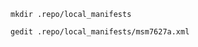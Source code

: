 `mkdir .repo/local_manifests`

`gedit .repo/local_manifests/msm7627a.xml `

<project path="device/samsung/msm7627a-common" name="marxteen/android_device_msm7627a" remote="github" revision="master" />
<project path="device/samsung/delos3geur" name="marxteen/delos3geur" remote="github" revision="master" />
<project path="vendor/samsung/delos3geur" name="marxteen/delos3geur_vendor" remote="github" revision="master" />
<project path="kernel/samsung/delos3geur" name="marxteen/delos3geur_kernel" remote="github" revision="master" />
<project path="hardware/qcom/display-caf/msm7x27a" name="marxteen/display-caf_msm7x27a" remote="github" revision="master" />
<project path="hardware/qcom/media-caf/msm7x27a" name="marxteen/media-caf_msm7x27a" remote="github" revision="master" />
<project path="hardware/atheros/wlan" name="marxteen/wlan_msm7x27a" remote="github" revision="master" />
<project path="hardware/ril-legacy" name="marxteen/ril-legacy_msm7x27a" remote="github" revision="master" />
<!--<project path="external/stlport" name="LineageOS/android_external_stlport" revision="cm-14.1" />

Bluetooth
<project path="external/bluetooth" name="marxteen/external_bluetooth" revision="cm-14.1" />
<project path="external/dbus" name="marxteen/external_dbus" revision="cm-13.0" />
<project path="system/bluetooth" name="marxteen/system_bluetooth" revision="cm-13.0" />
-->

